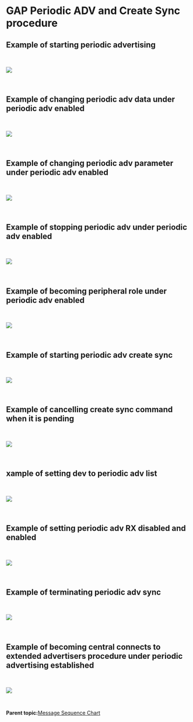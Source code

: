 # GAP Periodic ADV and Create Sync procedure

## Example of starting periodic advertising

<br />

![](GUID-AB649837-61EC-424C-83C4-0AF193BF7536-low.png)

<br />

## Example of changing periodic adv data under periodic adv enabled

<br />

![](GUID-FF1CE6A1-C4B6-4067-ADCC-280B0879D93D-low.png)

<br />

## Example of changing periodic adv parameter under periodic adv enabled

<br />

![](GUID-7CAAD657-542B-4DD0-A8EB-911823270981-low.png)

<br />

## Example of stopping periodic adv under periodic adv enabled

<br />

![](GUID-12D034B5-FAFD-4653-856C-B045C403F6EF-low.png)

<br />

## Example of becoming peripheral role under periodic adv enabled

<br />

![](GUID-422B45D9-159F-429B-A7FF-17CDA9F80FAE-low.png)

<br />

## Example of starting periodic adv create sync

<br />

![](GUID-89204049-3130-40E9-B8BD-DE776939F706-low.png)

<br />

## Example of cancelling create sync command when it is pending

<br />

![](GUID-3C4A0866-3731-452B-BEB0-A42E39D9606F-low.png)

<br />

## xample of setting dev to periodic adv list

<br />

![](GUID-2291E6B2-E652-4EF4-9D3A-D78C8F3AD87E-low.png)

<br />

## Example of setting periodic adv RX disabled and enabled

<br />

![](GUID-D22E1A9F-A7E2-4142-9F68-8A7B11FB8A8F-low.png)

<br />

## Example of terminating periodic adv sync

<br />

![](GUID-5676363B-738E-461E-8041-4AD2F462DE3B-low.png)

<br />

## Example of becoming central connects to extended advertisers procedure under periodic advertising established

<br />

![](GUID-A6C1A8E0-13C0-411D-BDC1-B0E1C84BA416-low.png)

<br />

**Parent topic:**[Message Sequence Chart](GUID-30D405B5-0472-4B35-AD01-4DDF330F3091.md)

